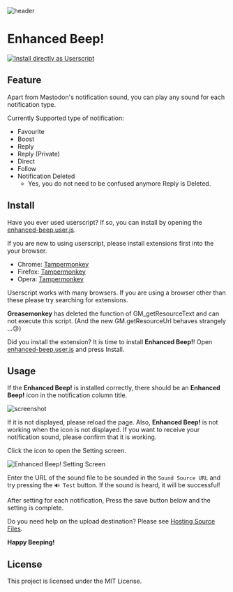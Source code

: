
![header](https://cldup.com/mt-gZD7gHz.png)

Enhanced Beep!
===
[![Install directly as Userscript](https://img.shields.io/badge/Install%20directly%20as-Userscript-brightgreen.svg?longCache=true&style=flat-square)](https://github.com/eai04191/mastodon-enhanced-beep/raw/master/enhanced-beep.user.js)


## Feature

Apart from Mastodon's notification sound, you can play any sound for each notification type.

Currently Supported type of notification:

- Favourite
- Boost
- Reply
- Reply (Private)
- Direct
- Follow
- Notification Deleted
    - Yes, you do not need to be confused anymore Reply is Deleted.


## Install

Have you ever used userscript? If so, you can install by opening the [enhanced-beep.user.js](https://github.com/eai04191/mastodon-enhanced-beep/raw/master/enhanced-beep.user.js).

If you are new to using userscript, please install extensions first into the your browser.

- Chrome: [Tampermonkey](https://chrome.google.com/webstore/detail/tampermonkey/dhdgffkkebhmkfjojejmpbldmpobfkfo)
- Firefox: [Tampermonkey](https://addons.mozilla.org/ja/firefox/addon/tampermonkey/)
- Opera: [Tampermonkey](https://addons.opera.com/ja/extensions/details/tampermonkey-beta/)

Userscript works with many browsers. If you are using a browser other than these please try searching for extensions.

**Greasemonkey** has deleted the function of GM_getResourceText and can not execute this script. (And the new GM.getResourceUrl behaves strangely ...😢)

Did you install the extension?
It is time to install **Enhanced Beep!**! Open [enhanced-beep.user.js](https://github.com/eai04191/mastodon-enhanced-beep/raw/master/enhanced-beep.user.js) and press Install.


## Usage

If the **Enhanced Beep!** is installed correctly, there should be an **Enhanced Beep!** icon in the notification column title.

![screenshot](https://cldup.com/KJ-RJ7zPSp.png)

If it is not displayed, please reload the page.
Also, **Enhanced Beep!** is not working when the icon is not displayed. If you want to receive your notification sound, please confirm that it is working.

Click the icon to open the Setting screen.

![Enhanced Beep! Setting Screen](https://i.imgur.com/rYK9PoF.png)

Enter the URL of the sound file to be sounded in the `Sound Source URL` and try pressing the `🔊 Test` button. If the sound is heard, it will be successful!

After setting for each notification, Press the save button below and the setting is complete.

Do you need help on the upload destination? Please see [Hosting Source Files](https://github.com/eai04191/mastodon-enhanced-beep/wiki/Hosting-Source-Files).

**Happy Beeping!**

## License

This project is licensed under the MIT License.
